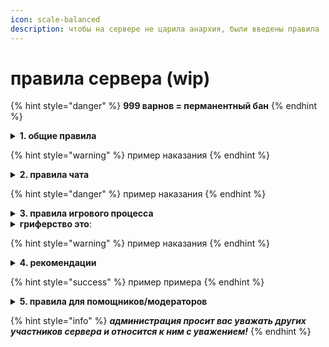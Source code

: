 ```yaml
---
icon: scale-balanced
description: чтобы на сервере не царила анархия, были введены правила
---
```


# правила сервера (wip)

{% hint style="danger" %}
**999 варнов = перманентный бан**
{% endhint %}

<details>

<summary><strong>1. общие правила</strong></summary>

**1** _каждый пользователь при регистрации соглашается с данными правилами и обязуется их исполнять. незнание правил не освобождает вас от ответственности!_

**2** _администрация проекта имеет полное право выдавать любое наказание за нарушение данного свода правил._

**3** _администрация вправе вносить изменения в правила, не уведомляя об этом игроков._

**4** &#x430;_&#x434;министрация вправе выдавать наказания без указания причины._

**5** &#x430;_&#x434;министрация вправе не возвращать ресурсы после багов и лагов сервера._

**6** &#x437;_&#x430;прещено причинять любой вред серверу (рейд, взлом, постройка лаг-машин)_

**7** &#x437;_&#x430;прещена любого рода порнография._

</details>

{% hint style="warning" %}
пример наказания
{% endhint %}

<details>

<summary><strong>2. правила чата</strong></summary>

**1** _игрок не имеет права оскорблять, унижать честь и достоинство кого-либо и т.п._

**2** _запрещен спам, капс (сообщение, на 70% и более состоящие из букв в верхнем регистре), а так же флуд._

**3** _игрок обязан общаться между игроками проекта исключительно на русском языке или английском языке._

**4** _запрещено проявление расовой, национальной и религиозной неприязни, пропагандирование терроризма, экстремизма, наркотиков и прочих тем, несовместимых с общепринятыми законами морали и приличия._

**5** _запрещено публиковать рекламные тексты, рекламировать сторонние проекты, сайты и игры на деньги._

**6** _запрещено устраивать звуковую анархию._

</details>

{% hint style="danger" %}
пример наказания
{% endhint %}

<details>

<summary><strong>3. правила игрового процесса</strong></summary>

**1** _запрещено распространять информацию о багах, дюпах, недочетах и т.д. — обо всем этом необходимо сообщать администрации проекта лично._

**2** _запрещено использование сторонних программ (трейнеров, читов, и т.п.), а также распространять о них информации._

**3** _запрещено использовать, продавать, раздавать, обменивать предметы, которые были добыты нечестным путем (дюп\* или баг), следует немедленно их уничтожить и сообщить администрации проекта._

**4** _запрещено продавать или покупать у других игроков что-либо за реальные деньги, а так же приравненные к ним электронные платежные средства (WebMoney, Yandex Деньги и т.п.). Запрещено передавать, аккаунт другим игрокам и упоминать или вести обсуждение таких сделок в игре, на форуме, или на сторонних ресурсах._

**5** _запрещен обман при обмене/торговле, но будет выдаваться только в том случае, если есть существенное доказательство._

**6** _запрещено игрокам выдавать себя за администрацию, когда таковыми не являются._

**7** _запрещено использование ников, содержащих нецензурную лексику и оскорбления._

**8** _запрещено любого рода гриф._

**9** _запрещено заходить с других аккаунтов._

**10** _использование фрикама разрешается только в целях съёмки, осмотра вокруг себя, модом без_ [_noclip_](https://modrinth.com/mod/freecam)_._

</details>

<details>

<summary><strong>гриферство это</strong>:</summary>

* поломка блоков на территории другого игрока
* убийство мобов, которые находятся в загонах на территории другого игрока
* воровство. когда вы берёте вещи, которые вам не принадлежат
* если в сундуке лежат вещи, и рядом нет таблички о том, что из него можно брать вещи — то брать их нельзя
* присвоение вещей игроков, которые умерли
* использование чужих ферм без разрешение на это
* мошенничество и обман. организация групп похожих на МММ
* механизмы или скопления энтити, которые специально создают лаги на сервере
* отключение механик сервера или полная поломка его ядра

**когда это правило можно нарушать**

если у пострадавшей стороны нет к вам претензий, то нарушать эти правила можно. например, можно устраивать PVP поединки, если обе стороны согласны

согласие должно быть задокументировано сообщениями в чате, в discord, или в виде подписанной книги. если доказательств согласия нет, тогда игрок может предъявить претензии, и ситуация будет рассматриваться как убийство

</details>

{% hint style="warning" %}
пример наказания
{% endhint %}

<details>

<summary><strong>4. рекомендации</strong></summary>

**1** _будьте корректны при взаимодействии с другими игроками и администрацией._

**2** &#x441;_&#x432;оевременно сообщайте администрации проекта о найденных недоработках и багах._

**3** _старайтесь не носить в инвентаре ценных вещей, храните их в хранилищах. администрация вправе не возвращать игрокам вещи которые Вы потеряете в результате развода, сбоев в работе сервера и прочего._

</details>

{% hint style="success" %}
пример примера
{% endhint %}

<details>

<summary><strong>5. правила для помощников/модераторов</strong></summary>

**1** _помощники и модераторы не имеют права вмешиваться в игровой процесс игрока, к которому испытывает злобу, ненависть и подобное._

**2** _помощники и модераторы не имеют права кикать, блокировать игрока без причины._

**3** _помощники и модераторы должны быть грамотными и воспитанными по отношению ко всем игрокам без исключения._

**4** _без согласия создателя не выдавать оператора._

</details>

{% hint style="info" %}
_**администрация просит вас уважать других участников сервера и относится к ним с уважением!**_
{% endhint %}
